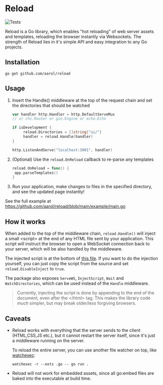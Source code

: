 # Reload

![Tests](https://github.com/aarol/reload/actions/workflows/test.yml/badge.svg)

Reload is a Go library, which enables "hot reloading" of web server assets and templates, reloading the browser instantly via Websockets. The strength of Reload lies in it's simple API and easy integration to any Go projects.

## Installation

`go get github.com/aarol/reload`

## Usage

1. Insert the Handle() middleware at the top of the request chain and set the directories that should be watched

   ```go
   var handler http.Handler = http.DefaultServeMux
   // or chi.Router or gin.Engine or echo.Echo

   if isDevelopment {
    	reload.Directories = []string{"ui/"}
    	handler = reload.Handle(handler)
   }

   http.ListenAndServe("localhost:3001", handler)
   ```

2. (Optional) Use the `reload.OnReload` callback to re-parse any templates

   ```go
   reload.OnReload = func() {
   	app.parseTemplates()
   }
   ```

3. Run your application, make changes to files in the specified directory, and see the updated page instantly!

See the full example at <https://github.com/aarol/reload/blob/main/example/main.go>

## How it works

When added to the top of the middleware chain, `reload.Handle()` will inject a small \<script\> at the end of any HTML file sent by your application. This script will instruct the browser to open a WebSocket connection back to your server, which will be also handled by the middleware.

The injected script is at the bottom of [this file](https://github.com/aarol/reload/blob/main/reloader.go). If you want to do the injection yourself, you can just copy the script from the source and set `reload.DisableInject` to `true`.

The package also exposes `ServeWS`, `InjectScript`, `Wait` and `WatchDirectories`, which can be used instead of the `Handle` middleware.

> Currently, injecting the script is done by appending to the end of the document, even after the \</html\> tag. This makes the library code *much* simpler, but may break older/less forgiving browsers.

## Caveats

- Reload works with everything that the server sends to the client (HTML,CSS,JS etc.), but it cannot restart the server itself, since it's just a middleware running on the server.

  To reload the entire server, you can use another file watcher on top, like [watchexec](https://github.com/watchexec/watchexec):

  `watchexec -r --exts .go -- go run .`

- Reload will not work for embedded assets, since all go:embed files are baked into the executable at build time.
